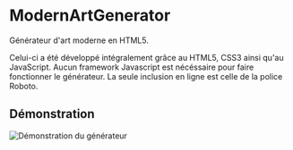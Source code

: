 # ModernArtGenerator
Générateur d'art moderne en HTML5.

Celui-ci a été développé intégralement grâce au HTML5, CSS3 ainsi qu'au JavaScript. Aucun framework Javascript est nécéssaire pour faire fonctionner le générateur. La seule inclusion en ligne est celle de la police Roboto.

## Démonstration
![Démonstration du générateur](https://img2.lght.pics/j5bs.png)
